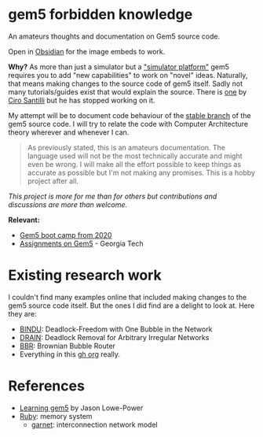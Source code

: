 # gem5 forbidden knowledge

An amateurs thoughts and documentation on Gem5 source code.

Open in [Obsidian](https://obsidian.md/) for the image embeds to work.

**Why?**
As more than just a simulator but a ["simulator platform"](https://www.gem5.org/documentation/learning_gem5/introduction/#what-is-gem5) gem5 requires you to add "new capabilities" to work on "novel" ideas. Naturally, that means making changes to the source code of gem5 itself.
Sadly not many tutorials/guides exist that would explain the source. There is [one](https://github.com/cirosantilli/linux-kernel-module-cheat) by [Ciro Santilli](https://cirosantilli.com/) but he has stopped working on it.


My attempt will be to document code behaviour of the [stable branch](https://github.com/gem5/gem5/tree/stable) of the gem5 source code. I will try to relate the code with Computer Architecture theory wherever and whenever I can.


> As previously stated, this is an amateurs documentation. The language used will not be the most technically accurate and might even be wrong. I will make all the effort possible to keep things as accurate as possible but I'm not making any promises. This is a hobby project after all.

*This project is more for me than for others but contributions and discussions are more than welcome.*

**Relevant:**

- [Gem5 boot camp from 2020](https://gem5bootcamp.github.io/gem5-bootcamp-env/modules/introduction/index/)
- [Assignments on Gem5](https://tusharkrishna.ece.gatech.edu/teaching/garnet_gt/) - Georgia Tech

# Existing research work

I couldn't find many examples online that included making changes to the gem5 source code itself. But the ones I did find are a delight to look at. Here they are:

- [BINDU](https://github.com/noc-deadlock/bindu): Deadlock-Freedom with One Bubble in the Network
- [DRAIN](https://github.com/noc-deadlock/drain): Deadlock Removal for Arbitrary Irregular Networks
- [BBR](https://github.com/noc-deadlock/bbr): Brownian Bubble Router
- Everything in this [gh org](https://github.com/noc-deadlock) really.

# References

- [Learning gem5](https://www.gem5.org/documentation/learning_gem5/introduction/) by Jason Lowe-Power
- [Ruby](https://www.gem5.org/documentation/general_docs/ruby/): memory system
	- [garnet](https://www.gem5.org/documentation/general_docs/ruby/garnet-2/): interconnection network model